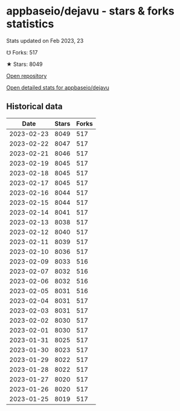 # appbaseio/dejavu - stars & forks statistics

Stats updated on Feb 2023, 23

☋ Forks: 517

★ Stars: 8049

[Open repository](https://github.com/appbaseio/dejavu)

[Open detailed stats for appbaseio/dejavu](https://reviewgithub.com/rep/appbaseio/dejavu)

## Historical data
| Date | Stars | Forks |
|------|-------|-------|
| 2023-02-23 | 8049 | 517 | 
| 2023-02-22 | 8047 | 517 | 
| 2023-02-21 | 8046 | 517 | 
| 2023-02-19 | 8045 | 517 | 
| 2023-02-18 | 8045 | 517 | 
| 2023-02-17 | 8045 | 517 | 
| 2023-02-16 | 8044 | 517 | 
| 2023-02-15 | 8044 | 517 | 
| 2023-02-14 | 8041 | 517 | 
| 2023-02-13 | 8038 | 517 | 
| 2023-02-12 | 8040 | 517 | 
| 2023-02-11 | 8039 | 517 | 
| 2023-02-10 | 8036 | 517 | 
| 2023-02-09 | 8033 | 516 | 
| 2023-02-07 | 8032 | 516 | 
| 2023-02-06 | 8032 | 516 | 
| 2023-02-05 | 8031 | 516 | 
| 2023-02-04 | 8031 | 517 | 
| 2023-02-03 | 8031 | 517 | 
| 2023-02-02 | 8030 | 517 | 
| 2023-02-01 | 8030 | 517 | 
| 2023-01-31 | 8025 | 517 | 
| 2023-01-30 | 8023 | 517 | 
| 2023-01-29 | 8022 | 517 | 
| 2023-01-28 | 8022 | 517 | 
| 2023-01-27 | 8020 | 517 | 
| 2023-01-26 | 8020 | 517 | 
| 2023-01-25 | 8019 | 517 | 

